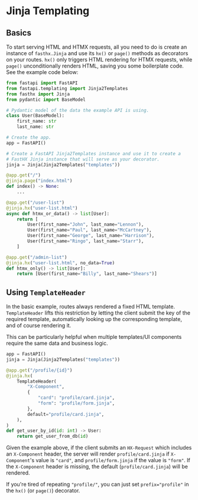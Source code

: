 # Jinja Templating

## Basics

To start serving HTML and HTMX requests, all you need to do is create an instance of `fasthx.Jinja` and use its `hx()` or `page()` methods as decorators on your routes. `hx()` only triggers HTML rendering for HTMX requests, while `page()` unconditionally renders HTML, saving you some boilerplate code. See the example code below:

```python
from fastapi import FastAPI
from fastapi.templating import Jinja2Templates
from fasthx import Jinja
from pydantic import BaseModel

# Pydantic model of the data the example API is using.
class User(BaseModel):
    first_name: str
    last_name: str

# Create the app.
app = FastAPI()

# Create a FastAPI Jinja2Templates instance and use it to create a
# FastHX Jinja instance that will serve as your decorator.
jinja = Jinja(Jinja2Templates("templates"))

@app.get("/")
@jinja.page("index.html")
def index() -> None:
    ...

@app.get("/user-list")
@jinja.hx("user-list.html")
async def htmx_or_data() -> list[User]:
    return [
        User(first_name="John", last_name="Lennon"),
        User(first_name="Paul", last_name="McCartney"),
        User(first_name="George", last_name="Harrison"),
        User(first_name="Ringo", last_name="Starr"),
    ]

@app.get("/admin-list")
@jinja.hx("user-list.html", no_data=True)
def htmx_only() -> list[User]:
    return [User(first_name="Billy", last_name="Shears")]
```

## Using `TemplateHeader`

In the basic example, routes always rendered a fixed HTML template. `TemplateHeader` lifts this restriction by letting the client submit the key of the required template,
automatically looking up the corresponding template, and of course rendering it.

This can be particularly helpful when multiple templates/UI components require the same data and business logic.

```python
app = FastAPI()
jinja = Jinja(Jinja2Templates("templates"))

@app.get("/profile/{id}")
@jinja.hx(
    TemplateHeader(
        "X-Component",
        {
            "card": "profile/card.jinja",
            "form": "profile/form.jinja",
        },
        default="profile/card.jinja",
    ),
)
def get_user_by_id(id: int) -> User:
    return get_user_from_db(id)
```

Given the example above, if the client submits an `HX-Request` which includes an `X-Component` header, the server will render `profile/card.jinja` if `X-Component`'s value is `"card"`, and `profile/form.jinja` if the value is `"form"`. If the `X-Component` header is missing, the default (`profile/card.jinja`) will be rendered.

If you're tired of repeating `"profile/"`, you can just set `prefix="profile"` in the `hx()` (or `page()`) decorator.
